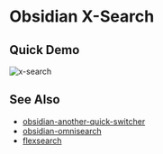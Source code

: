 # Obsidian X-Search

## Quick Demo

![x-search](https://user-images.githubusercontent.com/38722307/214887761-342e47ae-e7da-433d-b5bd-dd8e93afcb7a.gif)

## See Also

- [obsidian-another-quick-switcher](https://github.com/tadashi-aikawa/obsidian-another-quick-switcher)
- [obsidian-omnisearch](https://github.com/scambier/obsidian-omnisearch)
- [flexsearch](https://github.com/nextapps-de/flexsearch)
